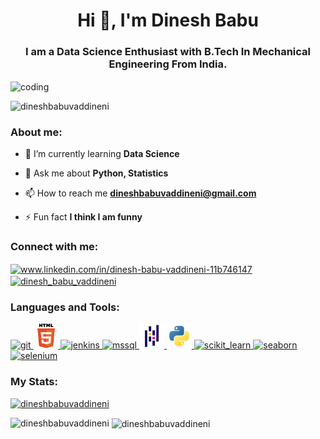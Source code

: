 <h1 align="center">Hi 👋, I'm Dinesh Babu</h1>
<h3 align="center">I am a Data Science Enthusiast with B.Tech In Mechanical Engineering From India.</h3>
<img align="center" alt="coding" width="400" src="https://cdn.dribbble.com/users/1292677/screenshots/6139167/media/5387dc7e035b3efe9d94516044de66a4.gif">

<p align="left"> <img src="https://komarev.com/ghpvc/?username=dineshbabuvaddineni&label=Profile%20views&color=0e75b6&style=flat" alt="dineshbabuvaddineni" /> </p>

<h3 align="left">About me:</h3>
<p align="left">

- 🌱 I’m currently learning **Data Science**

- 💬 Ask me about **Python, Statistics**

- 📫 How to reach me **dineshbabuvaddineni@gmail.com**

- ⚡ Fun fact **I think I am funny**

<h3 align="left">Connect with me:</h3>
<p align="left">

<a href="https://linkedin.com/in/www.linkedin.com/in/dinesh-babu-vaddineni-11b746147" target="blank"><img align="center" src="https://raw.githubusercontent.com/rahuldkjain/github-profile-readme-generator/master/src/images/icons/Social/linked-in-alt.svg" alt="www.linkedin.com/in/dinesh-babu-vaddineni-11b746147" height="30" width="40" /></a>
<a href="https://instagram.com/dinesh_babu_vaddineni" target="blank"><img align="center" src="https://raw.githubusercontent.com/rahuldkjain/github-profile-readme-generator/master/src/images/icons/Social/instagram.svg" alt="dinesh_babu_vaddineni" height="30" width="40" /></a>
</p>

<h3 align="left">Languages and Tools:</h3>
<p align="left"> <a href="https://git-scm.com/" target="_blank" rel="noreferrer"> <img src="https://www.vectorlogo.zone/logos/git-scm/git-scm-icon.svg" alt="git" width="40" height="40"/> </a> <a href="https://www.w3.org/html/" target="_blank" rel="noreferrer"> <img src="https://raw.githubusercontent.com/devicons/devicon/master/icons/html5/html5-original-wordmark.svg" alt="html5" width="40" height="40"/> </a> <a href="https://www.jenkins.io" target="_blank" rel="noreferrer"> <img src="https://www.vectorlogo.zone/logos/jenkins/jenkins-icon.svg" alt="jenkins" width="40" height="40"/> </a> <a href="https://www.microsoft.com/en-us/sql-server" target="_blank" rel="noreferrer"> <img src="https://www.svgrepo.com/show/303229/microsoft-sql-server-logo.svg" alt="mssql" width="40" height="40"/> </a> <a href="https://pandas.pydata.org/" target="_blank" rel="noreferrer"> <img src="https://raw.githubusercontent.com/devicons/devicon/2ae2a900d2f041da66e950e4d48052658d850630/icons/pandas/pandas-original.svg" alt="pandas" width="40" height="40"/> </a> <a href="https://www.python.org" target="_blank" rel="noreferrer"> <img src="https://raw.githubusercontent.com/devicons/devicon/master/icons/python/python-original.svg" alt="python" width="40" height="40"/> </a> <a href="https://scikit-learn.org/" target="_blank" rel="noreferrer"> <img src="https://upload.wikimedia.org/wikipedia/commons/0/05/Scikit_learn_logo_small.svg" alt="scikit_learn" width="40" height="40"/> </a> <a href="https://seaborn.pydata.org/" target="_blank" rel="noreferrer"> <img src="https://seaborn.pydata.org/_images/logo-mark-lightbg.svg" alt="seaborn" width="40" height="40"/> </a> <a href="https://www.selenium.dev" target="_blank" rel="noreferrer"> <img src="https://raw.githubusercontent.com/detain/svg-logos/780f25886640cef088af994181646db2f6b1a3f8/svg/selenium-logo.svg" alt="selenium" width="40" height="40"/> </a> </p>

<h3 align="left">My Stats:</h3>
<p align="left">
<p align="left"> <a href="https://github.com/ryo-ma/github-profile-trophy"><img src="https://github-profile-trophy.vercel.app/?username=dineshbabuvaddineni" alt="dineshbabuvaddineni" /></a> </p>

<p><img align="left" src="https://github-readme-stats.vercel.app/api/top-langs?username=dineshbabuvaddineni&show_icons=true&locale=en&layout=compact" alt="dineshbabuvaddineni" /></p>

<p>&nbsp;<img align="center" src="https://github-readme-stats.vercel.app/api?username=dineshbabuvaddineni&show_icons=true&locale=en" alt="dineshbabuvaddineni" /></p>


